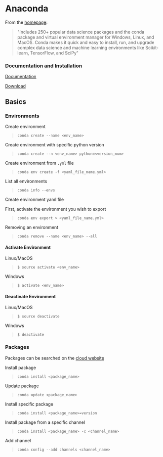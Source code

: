 # Anaconda

From the [homepage](https://www.anaconda.com/):

>"Includes 250+ popular data science packages and the conda package and virtual environment manager for Windows, Linux, and MacOS. Conda makes it quick and easy to install, run, and upgrade complex data science and machine learning environments like Scikit-learn, TensorFlow, and SciPy"

### Documentation and Installation

[Documentation](https://docs.anaconda.com/anaconda/)

[Download](https://www.anaconda.com/download/)

## Basics

### Environments

Create environment
> `conda create --name <env_name>`

Create environment with specific python version
> `conda create --n <env_name> python=<version_num>`

Create environment from `.yml` file
> `conda env create -f <yaml_file_name.yml>`

List all environments
> `conda info --envs`

Create environment yaml file

First, activate the environment you wish to export
> `conda env export > <yaml_file_name.yml>`

Removing an environment
> `conda remove --name <env_name> --all`

#### Activate Environment

Linux/MacOS
> `$ source activate <env_name>`

Windows
> `$ activate <env_name>`

#### Deactivate Environment

Linux/MacOS
> `$ source deactivate`

Windows
> `$ deactivate`

### Packages

Packages can be searched on the [cloud website](https://anaconda.org/)

Install package
> `conda install <package_name>`

Update package
> `conda update <package_name>`

Install specific package
> `conda install <package_name>=version`

Install package from a specific channel
> `conda install <package_name> -c <channel_name>`

Add channel
> `conda config --add channels <channel_name>`
